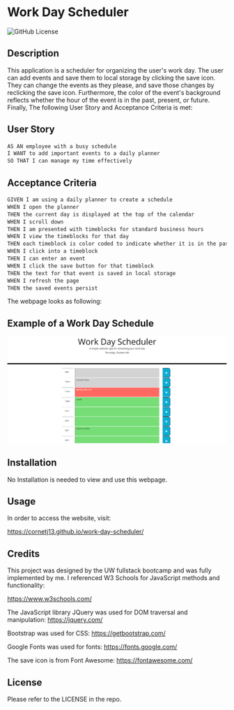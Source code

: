 # Work Day Scheduler

![GitHub License](https://img.shields.io/github/license/cornetj13/work-day-scheduler?style=plastic)

## Description

This application is a scheduler for organizing the user's work day. The user can add events and save them to local storage by clicking the save icon. They can change the events as they please, and save those changes by reclicking the save icon. Furthermore, the color of the event's background reflects whether the hour of the event is in the past, present, or future. Finally, The following User Story and Acceptance Criteria is met:

## User Story

```md
AS AN employee with a busy schedule
I WANT to add important events to a daily planner
SO THAT I can manage my time effectively
```

## Acceptance Criteria

```md
GIVEN I am using a daily planner to create a schedule
WHEN I open the planner
THEN the current day is displayed at the top of the calendar
WHEN I scroll down
THEN I am presented with timeblocks for standard business hours
WHEN I view the timeblocks for that day
THEN each timeblock is color coded to indicate whether it is in the past, present, or future
WHEN I click into a timeblock
THEN I can enter an event
WHEN I click the save button for that timeblock
THEN the text for that event is saved in local storage
WHEN I refresh the page
THEN the saved events persist
```

The webpage looks as following:

## Example of a Work Day Schedule
![An example schedule](./assets/images/example-schedule.png)

## Installation

No Installation is needed to view and use this webpage.

## Usage

In order to access the website, visit:

https://cornetj13.github.io/work-day-scheduler/

## Credits

This project was designed by the UW fullstack bootcamp and was fully implemented by me. I referenced W3 Schools for JavaScript methods and functionality:

https://www.w3schools.com/

The JavaScript library JQuery was used for DOM traversal and manipulation:
https://jquery.com/

Bootstrap was used for CSS:
https://getbootstrap.com/

Google Fonts was used for fonts:
https://fonts.google.com/

The save icon is from Font Awesome:
https://fontawesome.com/

## License

Please refer to the LICENSE in the repo.